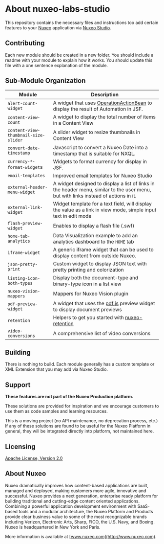 # About **nuxeo-labs-studio**

This repository contains the necessary files and instructions too add certain features to your [Nuxeo](http://www.nuxo.com) application via [Nuxeo Studio](http://www.nuxeo.com/products/studio/).

## Contributing

Each new module should be created in a new folder. You should include a readme with your module to explain how it works. You should update this file with a one sentence explanation of the module.

## Sub-Module Organization

Module | Description
--- | ---
`alert-count-widget` | A widget that uses [OperationActionBean](http://explorer.nuxeo.com/nuxeo/site/distribution/cap-8.3/viewSeamComponent/seam:operationActionBean) to display the result of Automation in JSF.
`content-view-count` | A widget to display the total number of items in a Content View
`content-view-thumbnail-size-slider` | A slider widget to resize thumbnails in Content View
`convert-date-timestamp` | Javascript to convert a Nuxeo Date into a timestamp that is suitable for NXQL.
`currency-*-format-widget`s | Widgets to format currency for display in JSF.
`email-templates` | Improved email templates for Nuxeo Studio
`external-header-menu-widget` | A widget designed to display a list of links in the header menu, similar to the user menu, but with links instead of actions in it.
`external-link-widget` | Widget template for a text field, will display the value as a link in view mode, simple input text in edit mode
`flash-preview-widget` | Enables to display a flash file (.swf)
`home-tab-analytics` | Data Visualization example to add an analytics dashboard to the `HOME` tab
`iframe-widget` | A generic iframe widget that can be used to display content from outside Nuxeo.
`json-pretty-print` | Custom widget to display JSON text with pretty printing and colorization
`listing-icon-both-types` | Display both the document-type and binary-type icon in a list view
`nuxeo-vision-mappers` | Mappers for Nuxeo Vision plugin
`pdf-preview-widget` | A widget that uses the [pdf.js](https://mozilla.github.io/pdf.js/) preview widget to display document previews
`retention` | Helpers to get you started with [nuxeo-retention](https://github.com/nuxeo-sandbox/nuxeo-retention)
`video-conversions` | A comprehensive list of video conversions

## Building

There is nothing to build. Each module generally has a custom template or XML Extension that you may add via Nuxeo Studio.

## Support

**These features are not part of the Nuxeo Production platform.**

These solutions are provided for inspiration and we encourage customers to use them as code samples and learning resources.

This is a moving project (no API maintenance, no deprecation process, etc.) If any of these solutions are found to be useful for the Nuxeo Platform in general, they will be integrated directly into platform, not maintained here.


## Licensing

[Apache License, Version 2.0](http://www.apache.org/licenses/LICENSE-2.0)


## About Nuxeo

Nuxeo dramatically improves how content-based applications are built, managed and deployed, making customers more agile, innovative and successful. Nuxeo provides a next generation, enterprise ready platform for building traditional and cutting-edge content oriented applications. Combining a powerful application development environment with SaaS-based tools and a modular architecture, the Nuxeo Platform and Products provide clear business value to some of the most recognizable brands including Verizon, Electronic Arts, Sharp, FICO, the U.S. Navy, and Boeing. Nuxeo is headquartered in New York and Paris.

More information is available at [www.nuxeo.com](http://www.nuxeo.com).

